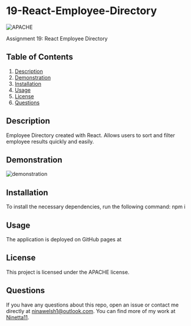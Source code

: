 # 19-React-Employee-Directory
![APACHE](https://img.shields.io/badge/license-APACHE-green)
    
  Assignment 19: React Employee Directory

  ## Table of Contents
  1. [Description](#description)
  2. [Demonstration](#demonstration)
  3. [Installation](#installation)
  4. [Usage](#usage)
  5. [License](#license)
  6. [Questions](#questions)
  
  
  ## Description
  Employee Directory created with React. Allows users to sort and filter employee results quickly and easily.  

  ## Demonstration
  ![demonstration](https://user-images.githubusercontent.com/65838273/104401905-3e6b8580-55a9-11eb-8379-8bc959f72f51.gif)
  
  ## Installation
  To install the necessary dependencies, run the following command:
  npm i

  ## Usage
  The application is deployed on GitHub pages at 

  ## License 
  This project is licensed under the APACHE license.

  ## Questions
  If you have any questions about this repo, open an issue or contact me directly at [ninawelsh1@outlook.com](mailto:ninawelsh1@outlook.com). You can find more of my work at [Ninetta11](https://www.github.com/Ninetta11).
